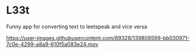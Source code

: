 # L33t
Funny app for converting text to leetspeak and vice versa


https://user-images.githubusercontent.com/89328/139809599-bb030971-7c0e-4299-a8a9-610f5a083e24.mov


